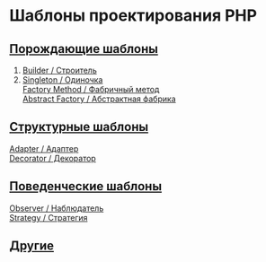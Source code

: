# Шаблоны проектирования PHP

## [Порождающие шаблоны](https://github.com/bad4iz/design_patterns_in_php/tree/master/creational)
  1. [Builder / Строитель](https://github.com/bad4iz/design_patterns_in_php/tree/master/creational/builder.php)   
  2. [Singleton / Одиночка](https://github.com/bad4iz/design_patterns_in_php/tree/master/creational/singleton.php)  
  [Factory Method / Фабричный метод]()  
  [Abstract Factory / Абстрактная фабрика]()  
  []()   
## [Структурные шаблоны](https://github.com/bad4iz/design_patterns_in_php/tree/master/structural)
  [Adapter / Адаптер]()  
  [Decorator / Декоратор]()  
    
## [Поведенческие шаблоны](https://github.com/bad4iz/design_patterns_in_php/tree/master/behavioral)
  [Observer / Наблюдатель]()  
  [Strategy / Стратегия]()  
   
## [Другие](https://github.com/bad4iz/design_patterns_in_php/tree/master/also)

